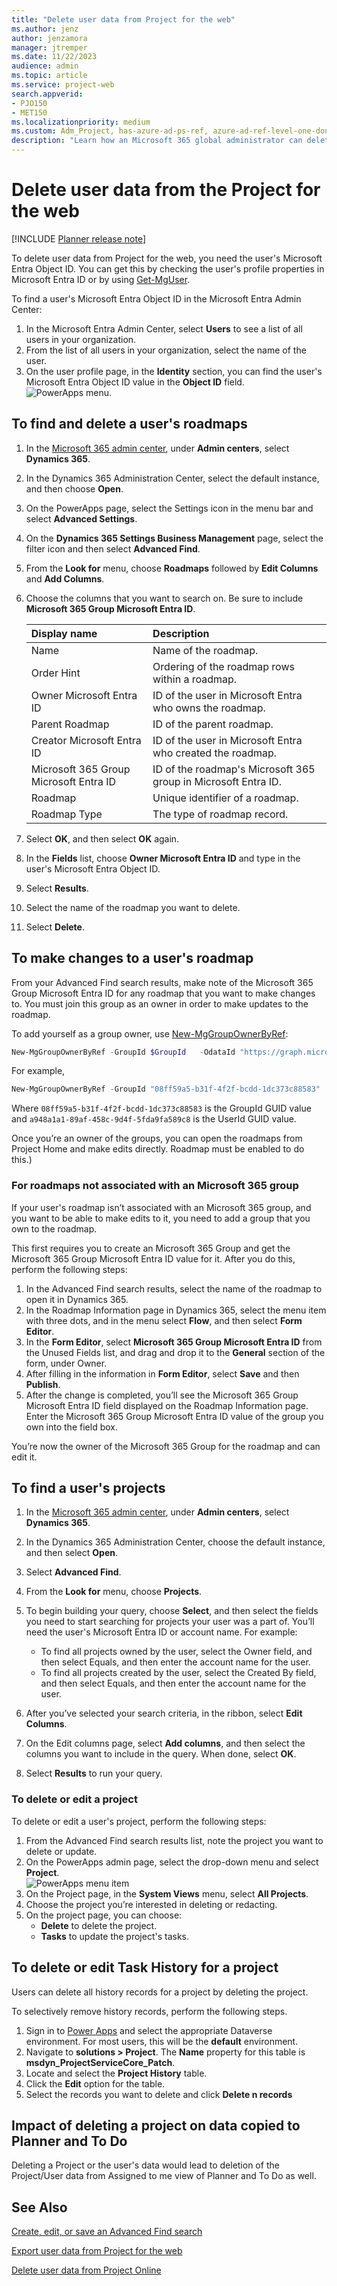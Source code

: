 ```yaml
---
title: "Delete user data from Project for the web"
ms.author: jenz
author: jenzamora
manager: jtremper
ms.date: 11/22/2023
audience: admin
ms.topic: article
ms.service: project-web
search.appverid: 
- PJO150
- MET150
ms.localizationpriority: medium
ms.custom: Adm_Project, has-azure-ad-ps-ref, azure-ad-ref-level-one-done
description: "Learn how an Microsoft 365 global administrator can delete a user's information from Project for the Web."
---
```


# Delete user data from the Project for the web

[!INCLUDE [Planner release note](includes/p4w-alert-new-planner-rollout.md)]

To delete user data from Project for the web, you need the user's Microsoft Entra Object ID. You can get this by checking the user's profile properties in Microsoft Entra ID or by using [Get-MgUser](/powershell/module/microsoft.graph.users/get-mguser).

To find a user's Microsoft Entra Object ID in the Microsoft Entra Admin Center:

1. In the Microsoft Entra Admin Center, select **Users** to see a list of all users in your organization.
2. From the list of all users in your organization, select the name of the user.
3. On the user profile page, in the **Identity** section, you can find the user's Microsoft Entra Object ID value in the **Object ID** field.</br>
![PowerApps menu.](media/AzureUserProfile.png)

## To find and delete a user's roadmaps

1. In the [Microsoft 365 admin center](https://admin.microsoft.com), under **Admin centers**, select **Dynamics 365**.
2. In the Dynamics 365 Administration Center, select the default instance, and then choose **Open**.
3. On the PowerApps page, select the Settings icon in the menu bar and select **Advanced Settings**.
4. On the **Dynamics 365 Settings Business Management** page, select the filter icon and then select **Advanced Find**.
5. From the **Look for** menu, choose **Roadmaps** followed by **Edit Columns** and **Add Columns**.
6. Choose the columns that you want to search on. Be sure to include **Microsoft 365 Group Microsoft Entra ID**.

   |**Display name**|**Description**|
   |:---------------|:--------------|
   |Name|Name of the roadmap.|
   |Order Hint|Ordering of the roadmap rows within a roadmap.|
   |Owner Microsoft Entra ID|ID of the user in Microsoft Entra who owns the roadmap.|
   |Parent Roadmap|ID of the parent roadmap.|
   |Creator Microsoft Entra ID|ID of the user in Microsoft Entra who created the roadmap.|
   |Microsoft 365 Group Microsoft Entra ID|ID of the roadmap's Microsoft 365 group in Microsoft Entra ID.|
   |Roadmap|Unique identifier of a roadmap.|
   |Roadmap Type|The type of roadmap record.|

7. Select **OK**, and then select **OK** again.
8. In the **Fields** list, choose **Owner Microsoft Entra ID** and type in the user's Microsoft Entra Object ID.
9. Select **Results**.
10. Select the name of the roadmap you want to delete.
11. Select **Delete**.

## To make changes to a user's roadmap

From your Advanced Find search results, make note of the Microsoft 365 Group Microsoft Entra ID for any roadmap that you want to make changes to. You must join this group as an owner in order to make updates to the roadmap.

To add yourself as a group owner, use [New-MgGroupOwnerByRef](/powershell/module/microsoft.graph.groups/new-mggroupownerbyref):

   ```PowerShell
   New-MgGroupOwnerByRef -GroupId $GroupId   -OdataId "https://graph.microsoft.com/v1.0/users/$UserId"
   ```

For example,

   ```PowerShell
   New-MgGroupOwnerByRef -GroupId "08ff59a5-b31f-4f2f-bcdd-1dc373c88583"   -OdataId "https://graph.microsoft.com/v1.0/users/a948a1a1-89af-458c-9d4f-5fda9fa589c8"
   ```
Where `08ff59a5-b31f-4f2f-bcdd-1dc373c88583` is the GroupId GUID value and `a948a1a1-89af-458c-9d4f-5fda9fa589c8` is the UserId GUID value.

Once you’re an owner of the groups, you can open the roadmaps from Project Home and make edits directly. Roadmap must be enabled to do this.)

### For roadmaps not associated with an Microsoft 365 group

If your user's roadmap isn’t associated with an Microsoft 365 group, and you want to be able to make edits to it, you need to add a group that you own to the roadmap.

This first requires you to create an Microsoft 365 Group and get the Microsoft 365 Group Microsoft Entra ID value for it. After you do this, perform the following steps:

1. In the Advanced Find search results, select the name of the roadmap to open it in Dynamics 365.
2. In the Roadmap Information page in Dynamics 365, select the menu item with three dots, and in the menu select **Flow**, and then select **Form Editor**.
3. In the **Form Editor**, select **Microsoft 365 Group Microsoft Entra ID** from the Unused Fields list, and drag and drop it to the **General** section of the form, under Owner.
4. After filling in the information in **Form Editor**, select **Save** and then **Publish**.
5. After the change is completed, you’ll see the Microsoft 365 Group Microsoft Entra ID field displayed on the Roadmap Information page. Enter the Microsoft 365 Group Microsoft Entra ID value of the group you own into the field box.

You’re now the owner of the Microsoft 365 Group for the roadmap and can edit it.

## To find a user's projects

1. In the [Microsoft 365 admin center](https://admin.microsoft.com), under **Admin centers**, select **Dynamics 365**.
2. In the Dynamics 365 Administration Center, choose the default instance, and then select **Open**.
3. Select **Advanced Find**.
4. From the **Look for** menu, choose **Projects**.
5. To begin building your query, choose **Select**, and then select the fields you need to start searching for projects your user was a part of. You’ll need the user's Microsoft Entra ID or account name.  For example:
    - To find all projects owned by the user, select the Owner field, and then select Equals, and then enter the account name for the user.
    - To find all projects created by the user, select the Created By field, and then select Equals, and then enter the account name for the user.

6. After you’ve selected your search criteria, in the ribbon, select **Edit Columns**.
7. On the Edit columns page, select **Add columns**, and then select the columns you want to include in the query. When done, select **OK**.
8. Select **Results** to run your query.

### To delete or edit a project

To delete or edit a user's project, perform the following steps:

1. From the Advanced Find search results list, note the project you want to delete or update.
2. On the PowerApps admin page, select the drop-down menu and select **Project**.</br>
![PowerApps menu item](media/PowerAppsProject.png)
3. On the Project page, in the **System Views** menu, select **All Projects**.
4. Choose the project you’re interested in deleting or redacting.
5. On the project page, you can choose:
    - **Delete** to delete the project.
    - **Tasks** to update the project's tasks.

## To delete or edit Task History for a project

Users can delete all history records for a project by deleting the project.

To selectively remove history records, perform the following steps.  

1. Sign in to [Power Apps](https://make.powerapps.com) and select the appropriate Dataverse environment. For most users, this will be the **default** environment.
2. Navigate to **solutions > Project**. The **Name** property for this table is **msdyn_ProjectServiceCore_Patch**.
3. Locate and select the **Project History** table.
4. Click the **Edit** option for the table.
5. Select the records you want to delete and click **Delete n records**

## Impact of deleting a project on data copied to Planner and To Do

Deleting a Project or the user's data would lead to deletion of the Project/User data from Assigned to me view of Planner and To Do as well.

## See Also

[Create, edit, or save an Advanced Find search](/dynamics365/customer-engagement/basics/save-advanced-find-search)

[Export user data from Project for the web](export-user-data-from-project-for-the-web.md)

[Delete user data from Project Online](/projectonline/delete-user-data-from-project-online)
